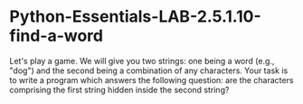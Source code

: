 # Python-Essentials-LAB-2.5.1.10-find-a-word
Let's play a game. We will give you two strings: one being a word (e.g., "dog") and the second being a combination of any characters. Your task is to write a program which answers the following question: are the characters comprising the first string hidden inside the second string?
